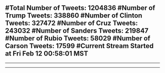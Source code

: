#Total Number of Tweets: 1204836 
#Number of Trump Tweets: 338860
#Number of Clinton Tweets: 327472
#Number of Cruz Tweets: 243032
#Number of Sanders Tweets: 219847
#Number of Rubio Tweets: 58029
#Number of Carson Tweets: 17599
#Current Stream Started at Fri Feb 12 00:58:01 MST
---
---
---
